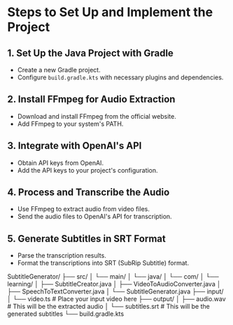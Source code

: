 # Steps to Set Up and Implement the Project

## 1. Set Up the Java Project with Gradle
- Create a new Gradle project.
- Configure `build.gradle.kts` with necessary plugins and dependencies.

## 2. Install FFmpeg for Audio Extraction
- Download and install FFmpeg from the official website.
- Add FFmpeg to your system's PATH.

## 3. Integrate with OpenAI's API
- Obtain API keys from OpenAI.
- Add the API keys to your project's configuration.

## 4. Process and Transcribe the Audio
- Use FFmpeg to extract audio from video files.
- Send the audio files to OpenAI's API for transcription.

## 5. Generate Subtitles in SRT Format
- Parse the transcription results.
- Format the transcriptions into SRT (SubRip Subtitle) format.

SubtitleGenerator/
├── src/
│   └── main/
│       └── java/
│           └── com/
│               └── learning/
│                   ├── SubtitleCreator.java
│                   ├── VideoToAudioConverter.java
│                   ├── SpeechToTextConverter.java
│                   └── SubtitleGenerator.java
├── input/
│   └── video.ts  # Place your input video here
├── output/
│   ├── audio.wav  # This will be the extracted audio
│   └── subtitles.srt  # This will be the generated subtitles
└── build.gradle.kts
